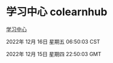 # 学习中心 colearnhub
[学习中心](http://59.174.10.89:56308/colearnhub/)

2022年 12月 16日 星期五 06:50:03 CST

2022年 12月 15日 星期四 22:50:03 GMT

